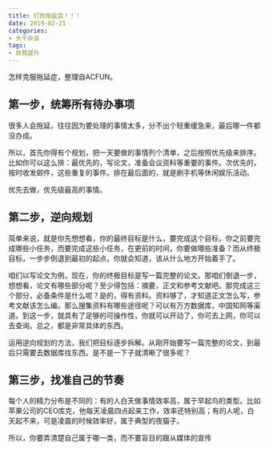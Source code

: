 ```yaml
---
title: 打败拖延症！！！
date: 2019-02-21
categories:
- 大千杂谈
tags:
- 自我提升
---
```


怎样克服拖延症，整理自ACFUN。

## 第一步，统筹所有待办事项

很多人会拖延，往往因为要处理的事情太多，分不出个轻重缓急来，最后哪一件都没办成。

所以，首先你得有个规划，把一天要做的事情列个清单，之后按照优先级来排序。比如你可以这么排：最优先的，写论文，准备会议资料等重要的事件。次优先的，按时收发邮件，这些重复的事件。排在最后面的，就是刷手机等休闲娱乐活动。

优先去做，优先级最高的事情。

## 第二步，逆向规划

简单来说，就是你先想想看，你的最终目标是什么，要完成这个目标，你之前要完成哪些小任务，而要完成这些小任务，在更前的时间，你要做哪些准备？而从终极目标，一步步倒退到最初的起点，你就会知道，该从什么地方开始着手了。

咱们以写论文为例，现在，你的终极目标是写一篇完整的论文。那咱们倒退一步，想想看，论文有哪些部分呢？至少得包括：摘要，正文和参考文献吧。那完成这三个部分，必备条件是什么呢？是的，得有资料。资料够了，才知道正文怎么写，参考文献该怎么编。那么搜集资料有哪些途径呢？可以有万方数据库，中国知网等渠道。到这一步，就具有了足够的可操作性，你就可以开动了，你可去上网，你可以去查询。总之，都是非常具体的东西。

运用逆向规划的方法，我们把目标逐步拆解。从刚开始要写一篇完整的论文，到最后只需要去数据库找东西。是不是一下子就清晰了很多呢？

## 第三步，找准自己的节奏

每个人的精力分布是不同的：有的人白天做事情效率高，属于早起鸟的类型。比如苹果公司的CEO库克，他每天凌晨四点起来工作，效率还特别高；有的人呢，白天起不来，可是凌晨的时候效率好，属于典型的夜猫子。

所以，你要弄清楚自己属于哪一类，而不要盲目的跟从媒体的宣传

